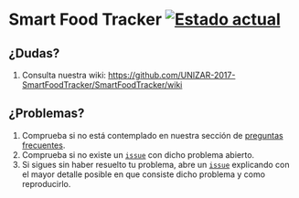 # Smart Food Tracker [![Estado actual](https://travis-ci.org/UNIZAR-2017-SmartFoodTracker/SmartFoodTracker.svg?branch=master)](https://travis-ci.org/UNIZAR-2017-SmartFoodTracker/SmartFoodTracker)

## ¿Dudas?
1. Consulta nuestra wiki: <https://github.com/UNIZAR-2017-SmartFoodTracker/SmartFoodTracker/wiki>

## ¿Problemas?
1. Comprueba si no está contemplado en nuestra sección de [preguntas frecuentes](https://github.com/UNIZAR-2017-SmartFoodTracker/SmartFoodTracker/wiki/Preguntas-frecuentes).
1. Comprueba si no existe un [`issue`](https://github.com/UNIZAR-2017-SmartFoodTracker/SmartFoodTracker/issues) con dicho problema abierto.
1. Si sigues sin haber resuelto tu problema, abre un [`issue`](https://github.com/UNIZAR-2017-SmartFoodTracker/SmartFoodTracker/issues) explicando con el mayor detalle posible en que consiste dicho problema y como reproducirlo.
